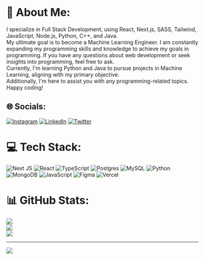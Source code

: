 # 💫 About Me:

I specialize in Full Stack Development, using React, Next.js, SASS, Tailwind, JavaScript, Node.js, Python, C++, and Java.
<br>My ultimate goal is to become a Machine Learning Engineer. I am constantly expanding my programming skills and knowledge to achieve my goals in programming.
If you have any questions about web development or seek insights into programming, feel free to ask.
<br>Currently, I'm learning Python and Java to pursue projects in Machine Learning, aligning with my primary objective.
<br>Additionally, I'm here to assist you with any programming-related topics.<br>Happy coding!


## 🌐 Socials:
[![Instagram](https://img.shields.io/badge/Instagram-%23E4405F.svg?logo=Instagram&logoColor=white)](https://instagram.com/siracsimsek01) [![LinkedIn](https://img.shields.io/badge/LinkedIn-%230077B5.svg?logo=linkedin&logoColor=white)](https://linkedin.com/in/siracsimsek) [![Twitter](https://img.shields.io/badge/Twitter-%231DA1F2.svg?logo=Twitter&logoColor=white)](https://twitter.com/siracsimsek01) 

# 💻 Tech Stack:
![Next JS](https://img.shields.io/badge/Next-black?style=for-the-badge&logo=next.js&logoColor=white) ![React](https://img.shields.io/badge/react-%2320232a.svg?style=for-the-badge&logo=react&logoColor=%2361DAFB) ![TypeScript](https://img.shields.io/badge/typescript-%23007ACC.svg?style=for-the-badge&logo=typescript&logoColor=white) ![Postgres](https://img.shields.io/badge/postgres-%23316192.svg?style=for-the-badge&logo=postgresql&logoColor=white) ![MySQL](https://img.shields.io/badge/mysql-%2300000f.svg?style=for-the-badge&logo=mysql&logoColor=white) ![Python](https://img.shields.io/badge/python-3670A0?style=for-the-badge&logo=python&logoColor=ffdd54) ![MongoDB](https://img.shields.io/badge/MongoDB-%234ea94b.svg?style=for-the-badge&logo=mongodb&logoColor=white) ![JavaScript](https://img.shields.io/badge/javascript-%23323330.svg?style=for-the-badge&logo=javascript&logoColor=%23F7DF1E) ![Figma](https://img.shields.io/badge/figma-%23F24E1E.svg?style=for-the-badge&logo=figma&logoColor=white) ![Vercel](https://img.shields.io/badge/vercel-%23000000.svg?style=for-the-badge&logo=vercel&logoColor=white) 
# 📊 GitHub Stats:
![](https://github-readme-stats.vercel.app/api?username=siracsimsek01&theme=tokyonight&hide_border=false&include_all_commits=false&count_private=false)<br/>
![](https://github-readme-streak-stats.herokuapp.com/?user=siracsimsek01&theme=tokyonight&hide_border=false)<br/>
![](https://github-readme-stats.vercel.app/api/top-langs/?username=siracsimsek01&theme=tokyonight&hide_border=false&include_all_commits=false&count_private=false&layout=compact)


---
[![](https://visitcount.itsvg.in/api?id=siracsimsek01&icon=0&color=3)](https://visitcount.itsvg.in)

